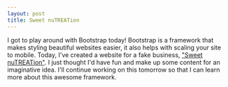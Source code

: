 ```yaml
---
layout: post
title: Sweet nuTREATion
---
```

I got to play around with Bootstrap today! Bootstrap is a framework that makes styling beautiful websites easier, it also helps with scaling your site to mobile. Today, I've created a website for a fake business, <a href='http://rachelmcquirk.com/projects/sweet/home.html' target='_blank'>"Sweet nuTREATion"</a>. I just thought I'd have fun and make up some content for an imaginative idea. I'll continue working on this tomorrow so that I can learn more about this awesome framework.
